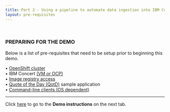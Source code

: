 ```yaml
---
title: Part 2 - Using a pipeline to automate data ingestion into IBM Concert <br/> <small> <i> Tech Sales enablement </i> </small>
layout: pre-requisites
---
```


<span id="top"></span>

<br/>

### **PREPARING FOR THE DEMO**

Below is a list of pre-requisites that need to be setup prior to beginning this demo.

• <a href="https://techzone.ibm.com/collection/tech-zone-certified-base-images/journey-vmware-on-ibm-cloud-environments" target="_blank" rel="noreferrer">OpenShift cluster</a><br/>
• IBM Concert <a href="https://techzone.ibm.com/collection/tech-zone-certified-base-images/journey-watsonx" target="_blank" rel="noreferrer">(VM or OCP)</a> <br/>
• <a href="https://quay.io/" target="_blank" rel="noreferrer">Image registry access</a><br/>
• <a href="https://github.ibm.com/quote-of-the-day" target="_blank" rel="noreferrer">Quote of the Day (QotD)</a> sample application <br/>
• <a href="https://pages.github.ibm.com/cs-tel-ibm-concert/training/module2/tekton-prereqs/" target="_blank" rel="noreferrer">Command-line clients (OS dependent)</a>

***

Click [here](demo-instructions) to go to the **Demo instructions** on the next tab.
